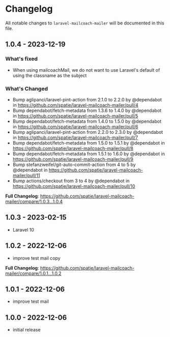 # Changelog

All notable changes to `laravel-mailcoach-mailer` will be documented in this file.

## 1.0.4 - 2023-12-19

### What's fixed

* When using mailcoachMail, we do not want to use Laravel's default of using the classname as the subject

### What's Changed

* Bump aglipanci/laravel-pint-action from 2.1.0 to 2.2.0 by @dependabot in https://github.com/spatie/laravel-mailcoach-mailer/pull/4
* Bump dependabot/fetch-metadata from 1.3.6 to 1.4.0 by @dependabot in https://github.com/spatie/laravel-mailcoach-mailer/pull/5
* Bump dependabot/fetch-metadata from 1.4.0 to 1.5.0 by @dependabot in https://github.com/spatie/laravel-mailcoach-mailer/pull/6
* Bump aglipanci/laravel-pint-action from 2.2.0 to 2.3.0 by @dependabot in https://github.com/spatie/laravel-mailcoach-mailer/pull/7
* Bump dependabot/fetch-metadata from 1.5.0 to 1.5.1 by @dependabot in https://github.com/spatie/laravel-mailcoach-mailer/pull/8
* Bump dependabot/fetch-metadata from 1.5.1 to 1.6.0 by @dependabot in https://github.com/spatie/laravel-mailcoach-mailer/pull/9
* Bump stefanzweifel/git-auto-commit-action from 4 to 5 by @dependabot in https://github.com/spatie/laravel-mailcoach-mailer/pull/11
* Bump actions/checkout from 3 to 4 by @dependabot in https://github.com/spatie/laravel-mailcoach-mailer/pull/10

**Full Changelog**: https://github.com/spatie/laravel-mailcoach-mailer/compare/1.0.3...1.0.4

## 1.0.3 - 2023-02-15

- Laravel 10

## 1.0.2 - 2022-12-06

- improve test mail copy

**Full Changelog**: https://github.com/spatie/laravel-mailcoach-mailer/compare/1.0.1...1.0.2

## 1.0.1 - 2022-12-06

- improve test mail

## 1.0.0 - 2022-12-06

- initial release
